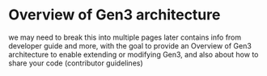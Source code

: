 # Overview of Gen3 architecture

we may need to break this into multiple pages later
contains info from developer guide and more, with the goal to provide an Overview of Gen3 architecture to enable extending or modifying Gen3, and also about how to share your code (contributor guidelines)
